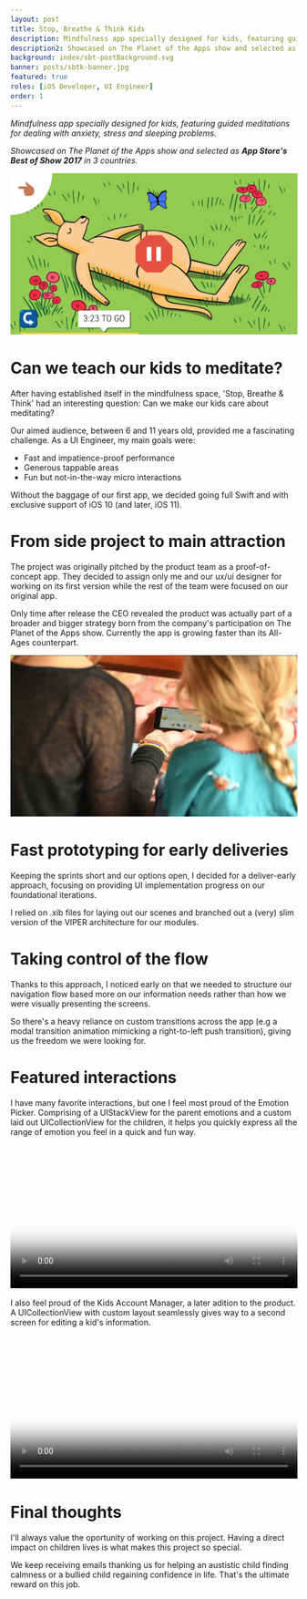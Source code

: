 ```yaml
---
layout: post
title: Stop, Breathe & Think Kids
description: Mindfulness app specially designed for kids, featuring guided meditations for dealing with anxiety, stress and sleeping problems. 
description2: Showcased on The Planet of the Apps show and selected as App Store's Best of Show 2017 in 3 countries.
background: index/sbt-postBackground.svg
banner: posts/sbtk-banner.jpg
featured: true
roles: [iOS Developer, UI Engineer]
order: 1
---
```


*Mindfulness app specially designed for kids, featuring guided meditations for dealing with anxiety, stress and sleeping problems.*

*Showcased on The Planet of the Apps show and selected as **App Store's Best of Show 2017** in 3 countries.*

![](/static/img/posts/StopBreathe&ThinkKids/sbtk-player-iphone6.jpg)

# Can we teach our kids to meditate?

After having established itself in the mindfulness space, 'Stop, Breathe & Think' had an interesting question: Can we make our kids care about meditating?

Our aimed audience, between 6 and 11 years old, provided me a fascinating challenge. As a UI Engineer, my main goals were:

- Fast and impatience-proof performance
- Generous tappable areas
- Fun but not-in-the-way micro interactions

Without the baggage of our first app, we decided going full Swift and with exclusive support of iOS 10 (and later, iOS 11).

# From side project to main attraction

The project was originally pitched by the product team as a proof-of-concept app. They decided to assign only me and our ux/ui designer for working on its first version while the rest of the team were focused on our original app.

Only time after release the CEO revealed the product was actually part of a broader and bigger strategy born from the company's participation on The Planet of the Apps show. Currently the app is growing faster than its All-Ages counterpart.

![](/static/img/posts/StopBreathe&ThinkKids/sbtk-kid.jpg)

# Fast prototyping for early deliveries

Keeping the sprints short and our options open, I decided for a deliver-early approach, focusing on providing UI implementation progress on our foundational iterations.

I relied on .xib files for laying out our scenes and branched out a (very) slim version of the VIPER architecture for our modules.

# Taking control of the flow

Thanks to this approach, I noticed early on that we needed to structure our navigation flow based more on our information needs rather than how we were visually presenting the screens.

So there's a heavy reliance on custom transitions across the app (e.g a modal transition animation mimicking a right-to-left push transition), giving us the freedom we were looking for. 

# Featured interactions

I have many favorite interactions, but one I feel most proud of the Emotion Picker. Comprising of a UIStackView for the parent emotions and a custom laid out UICollectionView for the children, it helps you quickly express all the range of emotion you feel in a quick and fun way.

<p>
<video width="100%" controls preload="metadata" poster="/static/img/posts/StopBreathe&ThinkKids/sbtk-emotionPicker-poster.jpg">
<source src="/static/img/posts/StopBreathe&ThinkKids/sbtk-emotionPicker.mp4" type="video/mp4">
</video>
</p>

I also feel proud of the Kids Account Manager, a later adition to the product. A UICollectionView with custom layout seamlessly gives way to a second screen for editing a kid's information.

<p>
<video width="100%" controls preload="metadata" poster="/static/img/posts/StopBreathe&ThinkKids/sbtk-kidsAccount-poster.jpg">
<source src="/static/img/posts/StopBreathe&ThinkKids/sbtk-kidsAccount.mp4" type="video/mp4">
</video>
</p>

# Final thoughts

I'll always value the oportunity of working on this project. Having a direct impact on children lives is what makes this project so special. 

We keep receiving emails thanking us for helping  an austistic child finding calmness or a bullied child regaining confidence in life. That's the ultimate reward on this job.


